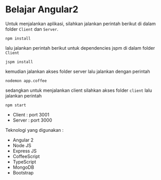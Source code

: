 # Belajar Angular2

Untuk menjalankan aplikasi, silahkan jalankan perintah berikut di dalam folder `Client` dan `Server`.

`npm install`

lalu jalankan perintah berikut untuk dependencies jspm di dalam folder `Client`

`jspm install`

kemudian jalankan akses folder server lalu jalankan dengan perintah

`nodemon app.coffee`

sedangkan untuk menjalankan client silahkan akses folder `client` lalu jalankan perintah

`npm start`

* Client : port 3001
* Server : port 3000

Teknologi yang digunakan :

* Angular 2
* Node JS
* Express JS
* CoffeeScript
* TypeScript
* MongoDB
* Bootstrap
